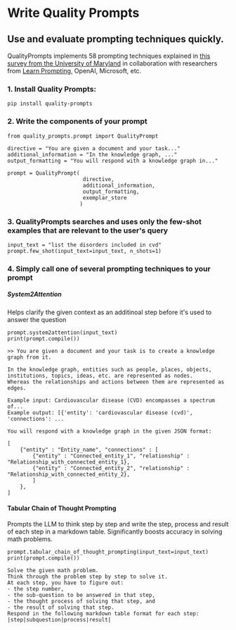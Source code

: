# Write Quality Prompts
## Use and evaluate prompting techniques quickly.

QualityPrompts implements 58 prompting techniques explained in [this survey from the University of Maryland](https://arxiv.org/pdf/2406.06608) in collaboration with researchers from [Learn Prompting](https://learnprompting.org), OpenAI, Microsoft, etc.

### 1. Install Quality Prompts:

`pip install quality-prompts`

### 2. Write the components of your prompt

```
from quality_prompts.prompt import QualityPrompt

directive = "You are given a document and your task..."
additional_information = "In the knowledge graph, ..."
output_formatting = "You will respond with a knowledge graph in..."

prompt = QualityPrompt(
                        directive,
                        additional_information,
                        output_formatting,
                        exemplar_store
                       )
```

### 3. QualityPrompts searches and uses only the few-shot examples that are relevant to the user's query

```
input_text = "list the disorders included in cvd"
prompt.few_shot(input_text=input_text, n_shots=1)
```

### 4. Simply call one of several prompting techniques to your prompt

##### System2Attention
Helps clarify the given context as an additinoal step before it's used to answer the question

```
prompt.system2attention(input_text)
print(prompt.compile())
```

```
>> You are given a document and your task is to create a knowledge graph from it.
        
In the knowledge graph, entities such as people, places, objects, institutions, topics, ideas, etc. are represented as nodes.
Whereas the relationships and actions between them are represented as edges.

Example input: Cardiovascular disease (CVD) encompasses a spectrum of...
Example output: [{'entity': 'cardiovascular disease (cvd)', 'connections': ...

You will respond with a knowledge graph in the given JSON format:

[
    {"entity" : "Entity_name", "connections" : [
        {"entity" : "Connected_entity_1", "relationship" : "Relationship_with_connected_entity_1},
        {"entity" : "Connected_entity_2", "relationship" : "Relationship_with_connected_entity_2},
        ]
    },
]
```

#### Tabular Chain of Thought Prompting
Prompts the LLM to think step by step and write the step, process and result of each step in a markdown table.
Significantly boosts accuracy in solving math problems.
```
prompt.tabular_chain_of_thought_prompting(input_text=input_text)
print(prompt.compile())
```

```
Solve the given math problem.
Think through the problem step by step to solve it.
At each step, you have to figure out:
- the step number,
- the sub-question to be answered in that step,
- the thought process of solving that step, and
- the result of solving that step.
Respond in the following markdown table format for each step:
|step|subquestion|process|result|  
